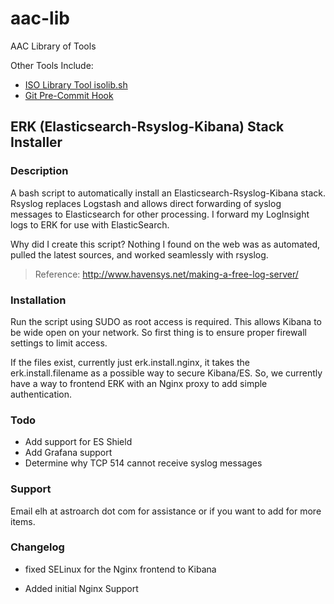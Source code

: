# aac-lib
AAC Library of Tools

Other Tools Include:

- <a href=https://github.com/Texiwill/aac-lib/tree/master/isolib>ISO Library Tool isolib.sh</a>
- <a href=https://github.com/Texiwill/aac-lib/tree/master/hooks>Git Pre-Commit Hook</a>

## ERK (Elasticsearch-Rsyslog-Kibana) Stack Installer

### Description
A bash script to automatically install an Elasticsearch-Rsyslog-Kibana
stack. Rsyslog replaces Logstash and allows direct forwarding of syslog
messages to Elasticsearch for other processing. I forward my LogInsight
logs to ERK for use with ElasticSearch.

Why did I create this script? Nothing I found on the web was as automated,
pulled the latest sources, and worked seamlessly with rsyslog.

> Reference: 
> 	http://www.havensys.net/making-a-free-log-server/

### Installation
Run the script using SUDO as root access is required. This allows Kibana to be wide open on your network. So first thing is to ensure proper firewall settings to limit access.

If the files exist, currently just erk.install.nginx, it takes the erk.install.filename as a possible way to secure Kibana/ES. So, we currently have a way to frontend ERK with an Nginx proxy to add simple authentication.

### Todo

- Add support for ES Shield
- Add Grafana support
- Determine why TCP 514 cannot receive syslog messages

### Support
Email elh at astroarch dot com for assistance or if you want to add
for more items.

### Changelog

- fixed SELinux for the Nginx frontend to Kibana

- Added initial Nginx Support
